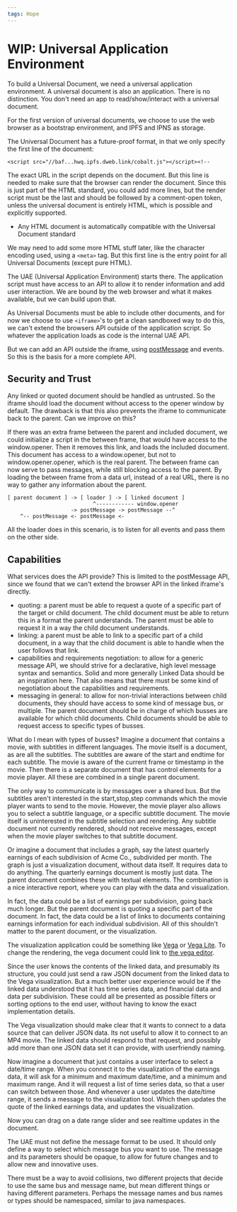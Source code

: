 ```yaml
---
tags: Hope
---
```

# WIP: Universal Application Environment

To build a Universal Document, we need a universal application environment. A universal document is also an application. There is no distinction. You don't need an app to read/show/interact with a universal document.

For the first version of universal documents, we choose to use the web browser as a bootstrap environment, and IPFS and IPNS as storage.

The Universal Document has a future-proof format, in that we only specify the first line of the document:

```
<script src="//baf...hwq.ipfs.dweb.link/cobalt.js"></script><!--
```

The exact URL in the script depends on the document. But this line is needed to make sure that the browser can render the document. Since this is just part of the HTML standard, you could add more lines, but the render script must be the last and should be followed by a comment-open token, unless the universal document is entirely HTML, which is possible and explicitly supported.

* Any HTML document is automatically compatible with the Universal Document standard

We may need to add some more HTML stuff later, like the character encoding used, using a `<meta>` tag. But this first line is the entry point for all Universal Documents (except pure HTML).

The UAE (Universal Application Environment) starts there. The application script must have access to an API to allow it to render information and add user interaction. We are bound by the web browser and what it makes available, but we can build upon that.

As Universal Documents must be able to include other documents, and for now we choose to use `<iframe>`'s to get a clean sandboxed way to do this, we can't extend the browsers API outside of the application script. So whatever the application loads as code is the internal UAE API.

But we can add an API outside the iframe, using [postMessage](https://developer.mozilla.org/en-US/docs/Web/API/Window/postMessage) and events. So this is the basis for a more complete API.

## Security and Trust

Any linked or quoted document should be handled as untrusted. So the iframe should load the document without access to the opener window by default. The drawback is that this also prevents the iframe to communicate back to the parent. Can we improve on this?

If there was an extra frame between the parent and included document, we could initialize a script in the between frame, that would have access to the window.opener. Then it removes this link, and loads the included document. This document has access to a window.opener, but not to window.opener.opener, which is the real parent. The between frame can now serve to pass messages, while still blocking access to the parent. By loading the between frame from a data url, instead of a real URL, there is no way to gather any information about the parent.

```
[ parent document ] -> [ loader ] -> [ linked document ]
                           ^------------ window.opener
                    -> postMessage -> postMessage --^
    ^-- postMessage <- postMessage <-
```

All the loader does in this scenario, is to listen for all events and pass them on the other side.

## Capabilities

What services does the API provide? This is limited to the postMessage API, since we found that we can't extend the browser API in the linked iframe's directly.

- quoting: a parent must be able to request a quote of a specific part of the target or child document. The child document must be able to return this in a format the parent understands. The parent must be able to request it in a way the child document understands.
- linking: a parent must be able to link to a specific part of a child document, in a way that the child document is able to handle when the user follows that link.
- capabilities and requirements negotiation: to allow for a generic message API, we should strive for a declarative, high level message syntax and semantics. Solid and more generally Linked Data should be an inspiration here. That also means that there must be some kind of negotiation about the capabilities and requirements.
- messaging in general: to allow for non-trivial interactions between child documents, they should have access to some kind of message bus, or multiple. The parent document should be in charge of which busses are available for which child documents. Child documents should be able to request access to specific types of busses.

What do I mean with types of busses? Imagine a document that contains a movie, with subtitles in different languages. The movie itself is a document, as are all the subtitles. The subtitles are aware of the start and endtime for each subtitle. The movie is aware of the current frame or timestamp in the movie. Then there is a separate document that has control elements for a movie player. All these are combined in a single parent document. 

The only way to communicate is by messages over a shared bus. But the subtitles aren't interested in the start,stop,step commands which the movie player wants to send to the movie. However, the movie player also allows you to select a subtitle language, or a specific subtitle document. The movie itself is uninterested in the subtitle selection and rendering. Any subtitle document not currently rendered, should not receive messages, except when the movie player switches to that subtitle document.

Or imagine a document that includes a graph, say the latest quarterly earnings of each subdivision of Acme Co., subdivided per month. The graph is just a visualization document, without data itself. It requires data to do anything. The quarterly earnings document is mostly just data. The parent document combines these with textual elements. The combination is a nice interactive report, where you can play with the data and visualization.

In fact, the data could be a list of earnings per subdivision, going back much longer. But the parent document is quoting a specific part of the document. In fact, the data could be a list of links to documents containing earnings information for each individual subdivision. All of this shouldn't matter to the parent document, or the visualization. 

The visualization application could be something like [Vega](https://vega.github.io/vega/) or [Vega Lite](https://vega.github.io/vega-lite/). To change the rendering, the vega document could link to [the vega editor](https://vega.github.io/editor/#/examples/vega-lite/bar_grouped).

Since the user knows the contents of the linked data, and presumably its structure, you could just send a raw JSON document from the linked data to the Vega visualization. But a much better user experience would be if the linked data understood that it has time series data, and financial data and data per subdivision. These could all be presented as possible filters or sorting options to the end user, without having to know the exact implementation details.

The Vega visualization should make clear that it wants to connect to a data source that can deliver JSON data. Its not useful to allow it to connect to an MP4 movie. The linked data should respond to that request, and possibly add more than one JSON data set it can provide, with userfriendly naming.

Now imagine a document that just contains a user interface to select a date/time range. When you connect it to the visualization of the earnings data, it will ask for a minimum and maximum date/time, and a minimum and maximum range. And it will request a list of time series data, so that a user can switch between those. And whenever a user updates the date/time range, it sends a message to the visualization tool. Which then updates the quote of the linked earnings data, and updates the visualization.

Now you can drag on a date range slider and see realtime updates in the document.

The UAE must not define the message format to be used. It should only define a way to select which message bus you want to use. The message and its parameters should be opaque, to allow for future changes and to allow new and innovative uses. 

There must be a way to avoid collisions, two different projects that decide to use the same bus and message name, but mean different things or having different parameters. Perhaps the message names and bus names or types should be namespaced, similar to java namespaces.